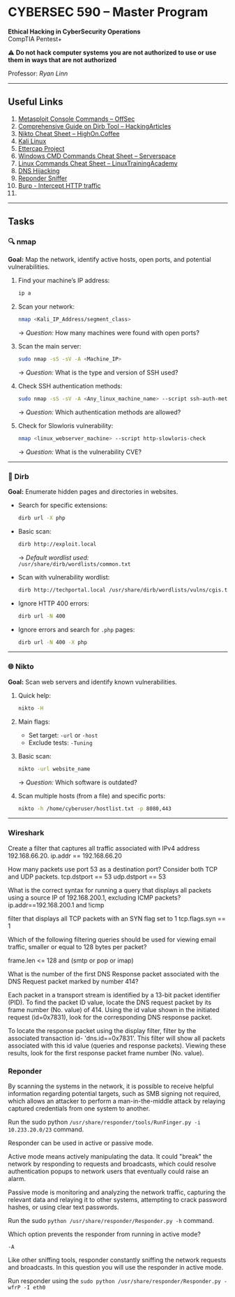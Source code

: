 # CYBERSEC 590 – Master Program  
**Ethical Hacking in CyberSecurity Operations**  
CompTIA Pentest+  

⚠️ **Do not hack computer systems you are not authorized to use or use them in ways that are not authorized**  

Professor: *Ryan Linn*  

---

##  Useful Links

1. [Metasploit Console Commands – OffSec](https://www.offsec.com/metasploit-unleashed/msfconsole-commands/)  
2. [Comprehensive Guide on Dirb Tool – HackingArticles](https://www.hackingarticles.in/comprehensive-guide-on-dirb-tool/)  
3. [Nikto Cheat Sheet – HighOn.Coffee](https://highon.coffee/blog/nikto-cheat-sheet/)  
4. [Kali Linux](https://www.kali.org/)  
5. [Ettercap Project](https://www.ettercap-project.org/about.html)  
6. [Windows CMD Commands Cheat Sheet – Serverspace](https://serverspace.io/support/help/windows-cmd-commands-cheat-sheet/)  
7. [Linux Commands Cheat Sheet – LinuxTrainingAcademy](https://www.linuxtrainingacademy.com/linux-commands-cheat-sheet/)  
8. [DNS Hijacking](https://www.sentinelone.com/cybersecurity-101/threat-intelligence/dns-hijacking/)
9. [Reponder Sniffer](https://www.kali.org/tools/responder/)
10. [Burp - Intercept HTTP traffic](https://portswigger.net/burp/documentation/desktop/getting-started/intercepting-http-traffic)
11. 
---

##  Tasks  

### 🔍 nmap  

**Goal:** Map the network, identify active hosts, open ports, and potential vulnerabilities.  

1. Find your machine’s IP address:  
   ```bash
   ip a
   ```

2. Scan your network:  
   ```bash
   nmap <Kali_IP_Address/segment_class>
   ```
   → *Question:* How many machines were found with open ports?  

3. Scan the main server:  
   ```bash
   sudo nmap -sS -sV -A <Machine_IP>
   ```
   → *Question:* What is the type and version of SSH used?  

4. Check SSH authentication methods:  
   ```bash
   sudo nmap -sS -sV -A <Any_linux_machine_name> --script ssh-auth-methods
   ```
   → *Question:* Which authentication methods are allowed?  

5. Check for Slowloris vulnerability:  
   ```bash
   nmap <linux_webserver_machine> --script http-slowloris-check
   ```
   → *Question:* What is the vulnerability CVE?  

---

### 📂 Dirb  

**Goal:** Enumerate hidden pages and directories in websites.  

- Search for specific extensions:  
  ```bash
  dirb url -X php
  ```

- Basic scan:  
  ```bash
  dirb http://exploit.local
  ```
  → *Default wordlist used:*  
  `/usr/share/dirb/wordlists/common.txt`  

- Scan with vulnerability wordlist:  
  ```bash
  dirb http://techportal.local /usr/share/dirb/wordlists/vulns/cgis.txt
  ```

- Ignore HTTP 400 errors:  
  ```bash
  dirb url -N 400
  ```

- Ignore errors and search for `.php` pages:  
  ```bash
  dirb url -N 400 -X php
  ```

---

### 🌐 Nikto  

**Goal:** Scan web servers and identify known vulnerabilities.  

1. Quick help:  
   ```bash
   nikto -H
   ```

2. Main flags:  
   - Set target: `-url` or `-host`  
   - Exclude tests: `-Tuning`  

3. Basic scan:  
   ```bash
   nikto -url website_name
   ```
   → *Question:* Which software is outdated?  

4. Scan multiple hosts (from a file) and specific ports:  
   ```bash
   nikto -h /home/cyberuser/hostlist.txt -p 8080,443
   ```

---

### Wireshark

Create a filter that captures all traffic associated with IPv4 address 192.168.66.20. 
ip.addr == 192.168.66.20

How many packets use port 53 as a destination port? Consider both TCP and UDP packets.
tcp.dstport == 53
udp.dstport == 53

What is the correct syntax for running a query that displays all packets using a source IP of 192.168.200.1, excluding ICMP packets?
ip.addr==192.168.200.1 and !icmp

 filter that displays all TCP packets with an SYN flag set to 1
 tcp.flags.syn == 1

 Which of the following filtering queries should be used for viewing email traffic, smaller or equal to 128 bytes per packet?
 
frame.len <= 128 and (smtp or pop or imap)

What is the number of the first DNS Response packet associated with the DNS Request packet marked by number 414?

Each packet in a transport stream is identified by a 13-bit packet identifier (PID).
To find the packet ID value, locate the DNS request packet by its frame number (No. value) of 414.
Using the id value shown in the initiated request (id=0x7831), look for the corresponding DNS response packet.

To locate the response packet using the display filter, filter by the associated transaction id- 'dns.id==0x7831'.
This filter will show all packets associated with this id value (queries and response packets).
Viewing these results, look for the first response packet frame number (No. value).

### Reponder

By scanning the systems in the network, it is possible to receive helpful information regarding potential targets, such as SMB signing not required, which allows an attacker to perform a man-in-the-middle attack by relaying captured credentials from one system to another.

Run the sudo python `/usr/share/responder/tools/RunFinger.py -i 10.233.20.0/23` command.

Responder can be used in active or passive mode.

Active mode means actively manipulating the data. It could "break" the network by responding to requests and broadcasts, which could resolve authentication popups to network users that eventually could raise an alarm.

Passive mode is monitoring and analyzing the network traffic, capturing the relevant data and relaying it to other systems, attempting to crack password hashes, or using clear text passwords.

Run the sudo `python /usr/share/responder/Responder.py -h`  command.

Which option prevents the responder from running in active mode?

`-A`

Like other sniffing tools, responder constantly sniffing the network requests and broadcasts. In this question you will use the responder in active mode.

Run responder using the `sudo python /usr/share/responder/Responder.py -wfrP -I eth0`





